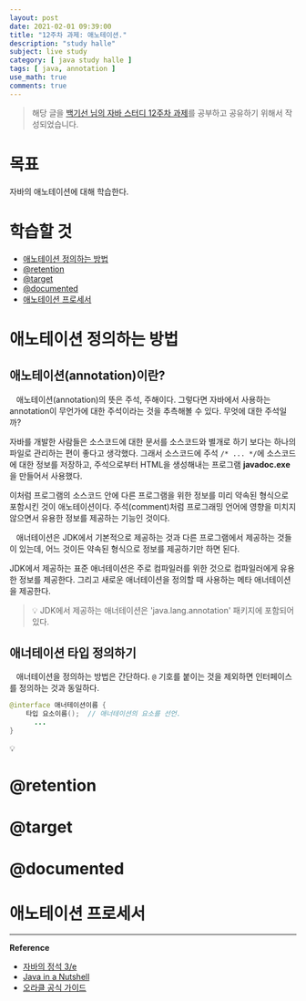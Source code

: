 ```yaml
---
layout: post
date: 2021-02-01 09:39:00
title: "12주차 과제: 애노테이션."
description: "study halle"
subject: live study
category: [ java study halle ]
tags: [ java, annotation ]
use_math: true
comments: true
---
```


> 해당 글을 [백기선 님의 자바 스터디 12주차 과제](https://github.com/whiteship/live-study/issues/12)를 공부하고 공유하기 위해서 작성되었습니다.

# 목표

자바의 애노테이션에 대해 학습한다.

# 학습할 것

+ [애노테이션 정의하는 방법](#애노테이션-정의하는-방법)
+ [@retention](#retention)
+ [@target](#target)
+ [@documented](#documented)
+ [애노테이션 프로세서](#애노테이션-프로세서)

# 애노테이션 정의하는 방법

## 애노테이션(annotation)이란?

&nbsp;&nbsp;&nbsp;애노테이션(annotation)의 뜻은 주석, 주해이다. 그렇다면 자바에서 사용하는 annotation이 무언가에 대한 주석이라는 것을 추측해볼 수 있다. 무엇에 대한 주석일까?

자바를 개발한 사람들은 소스코드에 대한 문서를 소스코드와 별개로 하기 보다는 하나의 파일로 관리하는 편이 좋다고 생각했다. 그래서 소스코드에 주석 `/* ... */`에 소스코드에 대한 정보를 저장하고, 주석으로부터 HTML을 생성해내는 프로그램 <b>javadoc.exe</b>을 만들어서 사용했다.

이처럼 프로그램의 소스코드 안에 다른 프로그램을 위한 정보를 미리 약속된 형식으로 포함시킨 것이 애노테이션이다. 주석(comment)처럼 프로그래밍 언어에 영향을 미치지 않으면서 유용한 정보를 제공하는 기능인 것이다.

&nbsp;&nbsp;&nbsp;애너테이션은 JDK에서 기본적으로 제공하는 것과 다른 프로그램에서 제공하는 것들이 있는데, 어느 것이든 약속된 형식으로 정보를 제공하기만 하면 된다.

JDK에서 제공하는 표준 애너테이션은 주로 컴파일러를 위한 것으로 컴파일러에게 유용한 정보를 제공한다. 그리고 새로운 애너테이션을 정의할 때 사용하는 메타 애너테이션을 제공한다.

> &#128161; JDK에서 제공하는 애너테이션은 'java.lang.annotation' 패키지에 포함되어 있다.

## 애너테이션 타입 정의하기

&nbsp;&nbsp;&nbsp;애너테이션을 정의하는 방법은 간단하다. `@` 기호를 붙이는 것을 제외하면 인터페이스를 정의하는 것과 동일하다.

```java
@interface 애너테이션이름 {
    타입 요소이름();  // 애너테이션의 요소를 선언.
      ...
}
```

&#128161;

# @retention

# @target

# @documented

# 애노테이션 프로세서

---
**Reference**
+ [자바의 정석 3/e](http://www.kyobobook.co.kr/product/detailViewKor.laf?mallGb=KOR&ejkGb=KOR&barcode=9788994492032)
+ [Java in a Nutshell](https://www.amazon.com/Java-Nutshell-Desktop-Quick-Reference/dp/1492037257/ref=sr_1_1?dchild=1&keywords=Java+in+a+Nutshell&qid=1605393888&s=books&sr=1-1)
+ [오라클 공식 가이드](https://docs.oracle.com/javase/tutorial/java/TOC.html)
